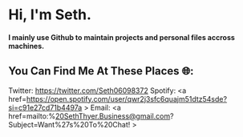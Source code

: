 # Hi, I'm Seth.
#### I mainly use Github to maintain projects and personal files accross machines.

## You Can Find Me At These Places 🌐:
Twitter: https://twitter.com/Seth06098372
Spotify: <a href=https://open.spotify.com/user/qwr2j3sfc6quajm51dtz54sde?si=c91e27cd71b4497a >
Email: <a href=mailto:%20SethThyer.Business@gmail.com?Subject=Want%27s%20To%20Chat! >
